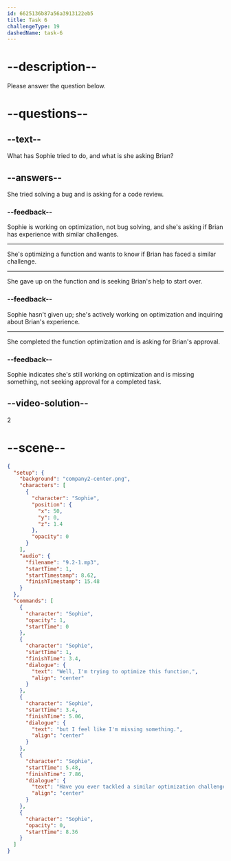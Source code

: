 ```yaml
---
id: 6625136b87a56a3913122eb5
title: Task 6
challengeType: 19
dashedName: task-6
---
```


<!-- (Audio) Sophie: Well, I'm trying to optimize this function, but I feel like I'm missing something. Have you ever tackled a similar optimization challenge? -->

# --description--

Please answer the question below.

# --questions--

## --text--

What has Sophie tried to do, and what is she asking Brian?

## --answers--

She tried solving a bug and is asking for a code review.

### --feedback--

Sophie is working on optimization, not bug solving, and she's asking if Brian has experience with similar challenges.

---

She's optimizing a function and wants to know if Brian has faced a similar challenge.

---

She gave up on the function and is seeking Brian's help to start over.

### --feedback--

Sophie hasn't given up; she's actively working on optimization and inquiring about Brian's experience.

---

She completed the function optimization and is asking for Brian's approval.

### --feedback--

Sophie indicates she's still working on optimization and is missing something, not seeking approval for a completed task.

## --video-solution--

2

# --scene--

```json
{
  "setup": {
    "background": "company2-center.png",
    "characters": [
      {
        "character": "Sophie",
        "position": {
          "x": 50,
          "y": 0,
          "z": 1.4
        },
        "opacity": 0
      }
    ],
    "audio": {
      "filename": "9.2-1.mp3",
      "startTime": 1,
      "startTimestamp": 8.62,
      "finishTimestamp": 15.48
    }
  },
  "commands": [
    {
      "character": "Sophie",
      "opacity": 1,
      "startTime": 0
    },
    {
      "character": "Sophie",
      "startTime": 1,
      "finishTime": 3.4,
      "dialogue": {
        "text": "Well, I'm trying to optimize this function,",
        "align": "center"
      }
    },
    {
      "character": "Sophie",
      "startTime": 3.4,
      "finishTime": 5.06,
      "dialogue": {
        "text": "but I feel like I'm missing something.",
        "align": "center"
      }
    },
    {
      "character": "Sophie",
      "startTime": 5.48,
      "finishTime": 7.86,
      "dialogue": {
        "text": "Have you ever tackled a similar optimization challenge?",
        "align": "center"
      }
    },
    {
      "character": "Sophie",
      "opacity": 0,
      "startTime": 8.36
    }
  ]
}
```
